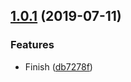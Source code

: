 <a name="1.0.1"></a>
## [1.0.1](https://github.com/bugszhou/cnfapi-miniprogram/compare/db7278f...v1.0.1) (2019-07-11)


### Features

* Finish ([db7278f](https://github.com/bugszhou/cnfapi-miniprogram/commit/db7278f))



